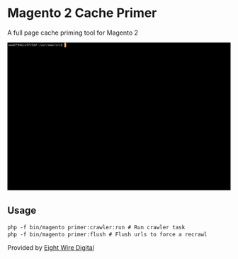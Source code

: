 # Magento 2 Cache Primer

A full page cache priming tool for Magento 2

![Recordit GIF](./example.gif)


## Usage

```
php -f bin/magento primer:crawler:run # Run crawler task
php -f bin/magento primer:flush # Flush urls to force a recrawl
```

Provided by [Eight Wire Digital](https://www.8wiredigital.co.nz/)